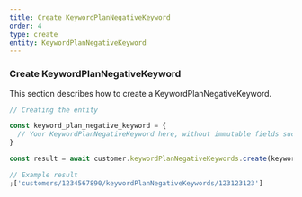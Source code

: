 ```yaml
---
title: Create KeywordPlanNegativeKeyword
order: 4
type: create
entity: KeywordPlanNegativeKeyword
---
```


### Create KeywordPlanNegativeKeyword

This section describes how to create a KeywordPlanNegativeKeyword.

```javascript
// Creating the entity

const keyword_plan_negative_keyword = {
  // Your KeywordPlanNegativeKeyword here, without immutable fields such as resource_name
}

const result = await customer.keywordPlanNegativeKeywords.create(keyword_plan_negative_keyword)
```

```javascript
// Example result
;['customers/1234567890/keywordPlanNegativeKeywords/123123123']
```
